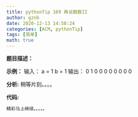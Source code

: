 ```yaml
---
title: pythonTip 169 再谈数数II
author: gznb
date: 2020-12-13 14:58:24
categories: [ACM, pythonTip]
tags: [简单]
math: true
---
```


**题目描述：**


**示例：**
输入：
a = 1
b = 1
输出：
0
1
0
0
0
0
0
0
0
0


**分析:**
稍等片刻。。。。

**代码:**
```python
精彩马上继续。。。。。
```
